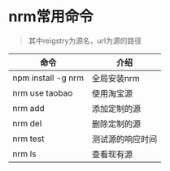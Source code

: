 # nrm常用命令
> 其中reigstry为源名，url为源的路径

| 命令 | 介绍 |
|----|----|
|npm install -g nrm | 全局安装nrm |
| nrm use taobao | 使用淘宝源 |
| nrm add <registry> <url> | 添加定制的源 |
| nrm del <registry>  | 删除定制的源 |
| nrm test  <registry> |  测试源的响应时间 |
| nrm ls | 查看现有源 |
